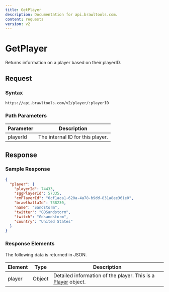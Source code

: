 ```yaml
---
title: GetPlayer
description: Documentation for api.brawltools.com.
content: requests
version: v2
---
```


# GetPlayer

Returns information on a player based on their playerID.

## Request

### Syntax

```url
https://api.brawltools.com/v2/player/:playerID
```

### Path Parameters

| Parameter | Description                      |
| --------- | -------------------------------- |
| playerId  | The internal ID for this player. |

## Response

### Sample Response

```json
{
  "player": {
    "playerId": 74433,
    "sggPlayerId": 57335,
    "cmPlayerId": "6cf1aca1-620a-4a78-b9dd-831a8ee361e0",
    "brawlhallaId": 738230,
    "name": "Sandstorm",
    "twitter": "GDSandstorm",
    "twitch": "Gdsandstorm",
    "country": "United States"
  }
}
```

### Response Elements

The following data is returned in JSON.

| Element | Type   | Description                                                  |
| ------- | ------ | ------------------------------------------------------------ |
| player  | Object | Detailed information of the player. This is a [Player](../../datatypes/player) object. |
